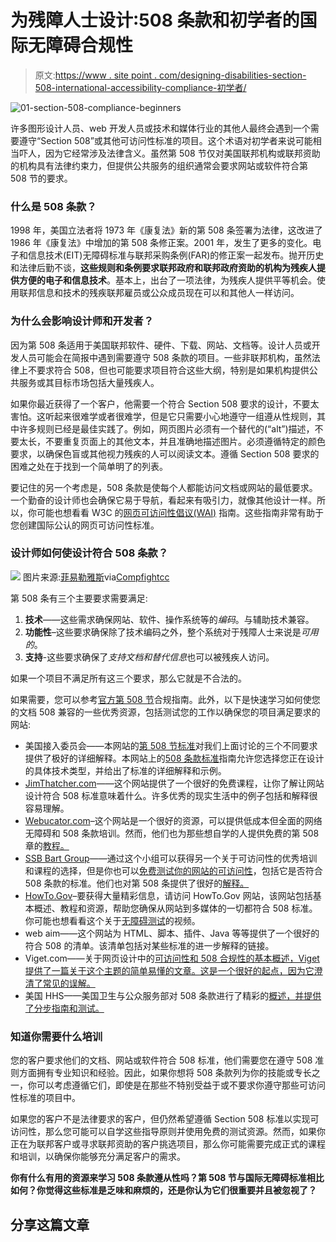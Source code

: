 # 为残障人士设计:508 条款和初学者的国际无障碍合规性

> 原文:[https://www . site point . com/designing-disabilities-section-508-international-accessibility-compliance-初学者/](https://www.sitepoint.com/designing-disabilities-section-508-international-accessibility-compliance-beginners/)

![01-section-508-compliance-beginners](../Images/d2104cf9fc2134f2b6791c95c35051cb.png)

许多图形设计人员、web 开发人员或技术和媒体行业的其他人最终会遇到一个需要遵守“Section 508”或其他可访问性标准的项目。这个术语对初学者来说可能相当吓人，因为它经常涉及法律含义。虽然第 508 节仅对美国联邦机构或联邦资助的机构具有法律约束力，但提供公共服务的组织通常会要求网站或软件符合第 508 节的要求。

### 什么是 508 条款？

1998 年，美国立法者将 1973 年《康复法》新的第 508 条签署为法律，这改进了 1986 年《康复法》中增加的第 508 条修正案。2001 年，发生了更多的变化。电子和信息技术(EIT)无障碍标准与联邦采购条例(FAR)的修正案一起发布。抛开历史和法律后勤不谈，**这些规则和条例要求联邦政府和联邦政府资助的机构为残疾人提供方便的电子和信息技术**。基本上，出台了一项法律，为残疾人提供平等机会。使用联邦信息和技术的残疾联邦雇员或公众成员现在可以和其他人一样访问。

### 为什么会影响设计师和开发者？

因为第 508 条适用于美国联邦软件、硬件、下载、网站、文档等。设计人员或开发人员可能会在简报中遇到需要遵守 508 条款的项目。一些非联邦机构，虽然法律上不要求符合 508，但也可能要求项目符合这些大纲，特别是如果机构提供公共服务或其目标市场包括大量残疾人。

如果你最近获得了一个客户，他需要一个符合 Section 508 要求的设计，不要太害怕。这听起来很难学或者很难学，但是它只需要小心地遵守一组遵从性规则，其中许多规则已经是最佳实践了。例如，网页图片必须有一个替代的(“alt”)描述，不要太长，不要重复页面上的其他文本，并且准确地描述图片。必须遵循特定的颜色要求，以确保色盲或其他视力残疾的人可以阅读文本。遵循 Section 508 要求的困难之处在于找到一个简单明了的列表。

要记住的另一个考虑是，508 条款是使每个人都能访问文档或网站的最低要求。一个勤奋的设计师也会确保它易于导航，看起来有吸引力，就像其他设计一样。所以，你可能也想看看 W3C 的[网页可访问性倡议(WAI)](https://www.w3.org/WAI/) 指南。这些指南非常有助于您创建国际公认的网页可访问性标准。

### 设计师如何使设计符合 508 条款？

![](../Images/f566902397ea8cb911c66f8ff98ed8a8.png)
图片来源:[菲易勒雅斯](http://www.flickr.com/photos/28968923@N08/2908748583/)via[Compfight](http://compfight.com)[cc](http://creativecommons.org/licenses/by-sa/2.0/)

第 508 条有三个主要要求需要满足:

1.  **技术**——这些需求确保网站、软件、操作系统等的*编码*。与辅助技术兼容。
2.  **功能性**–这些要求确保除了技术编码之外，整个系统对于残障人士来说是*可用的*。
3.  **支持**-这些要求确保了*支持文档和替代信息*也可以被残疾人访问。

如果一个项目不满足所有这三个要求，那么它就是不合法的。

如果需要，您可以参考[官方第 508 节](https://www.section508.gov)合规指南。此外，以下是快速学习如何使您的文档 508 兼容的一些优秀资源，包括测试您的工作以确保您的项目满足要求的网站:

*   美国接入委员会——本网站的[第 508 节标准](http://www.access-board.gov/guidelines-and-standards/communications-and-it/about-the-section-508-standards/section-508-standards)对我们上面讨论的三个不同要求提供了极好的详细解释。本网站上的[508 条款标准](http://www.access-board.gov/guidelines-and-standards/communications-and-it/about-the-section-508-standards/guide-to-the-section-508-standards)指南允许您选择您正在设计的具体技术类型，并给出了标准的详细解释和示例。
*   [JimThatcher.com](http://jimthatcher.com/webcourse1.htm)——这个网站提供了一个很好的免费课程，让你了解让网站设计符合 508 标准意味着什么。许多优秀的现实生活中的例子包括和解释很容易理解。
*   [Webucator.com](http://www.webucator.com/)–这个网站是一个很好的资源，可以提供低成本但全面的网络无障碍和 508 条款培训。然而，他们也为那些想自学的人提供免费的第 508 章的[教程。](http://www.web-accessibility-tutorial.com/)
*   [SSB Bart Group](https://www.ssbbartgroup.com)——通过这个小组可以获得另一个关于可访问性的优秀培训和课程的选择，但是你也可以[免费测试你的网站的可访问性](https://amp.ssbbartgroup.com/express?keyword=section+508+compliance+testing&lead_source=Tools+-+508&campaignID=701000000009L3e&adID=1008)，包括它是否符合 508 条款的标准。他们也对第 508 条提供了很好的[解释。](https://www.ssbbartgroup.com/blog/2010/09/15/basics-of-section-508-compliance/)
*   [HowTo.Gov](http://www.howto.gov/)–要获得大量精彩信息，请访问 HowTo.Gov 网站，该网站包括基本概述、教程和资源，帮助您确保从网站到多媒体的一切都符合 508 标准。你可能也想看看这个关于[无障碍测试](http://www.howto.gov/training/classes/accessibility-testing)的视频。
*   web aim——这个网站为 HTML、脚本、插件、Java 等等提供了一个很好的符合 508 的清单。该清单包括对某些标准的进一步解释的链接。
*   Viget.com——关于网页设计中的[可访问性和 508 合规性的基本概述，Viget 提供了一篇关于这个主题的简单易懂的文章。这是一个很好的起点，因为它澄清了常见的误解。](http://viget.com/inspire/a-designers-guide-to-accessibility-and-508-compliance)
*   美国 HHS——美国卫生与公众服务部对 508 条款进行了精彩的[概述，并提供了分步指南和测试。](http://www.hhs.gov/web/508/index.html)

### 知道你需要什么培训

您的客户要求他们的文档、网站或软件符合 508 标准，他们需要您在遵守 508 准则方面拥有专业知识和经验。因此，如果你想将 508 条款列为你的技能或专长之一，你可以考虑遵循它们，即使是在那些不特别受益于或不要求你遵守那些可访问性标准的项目中。

如果您的客户不是法律要求的客户，但仍然希望遵循 Section 508 标准以实现可访问性，那么您可能可以自学这些指导原则并使用免费的测试资源。然而，如果你正在为联邦客户或寻求联邦资助的客户挑选项目，那么你可能需要完成正式的课程和培训，以确保你能够充分满足客户的需求。

 **你有什么有用的资源来学习 508 条款遵从性吗？第 508 节与国际无障碍标准相比如何？你觉得这些标准是乏味和麻烦的，还是你认为它们很重要并且被忽视了？** 

## **分享这篇文章**